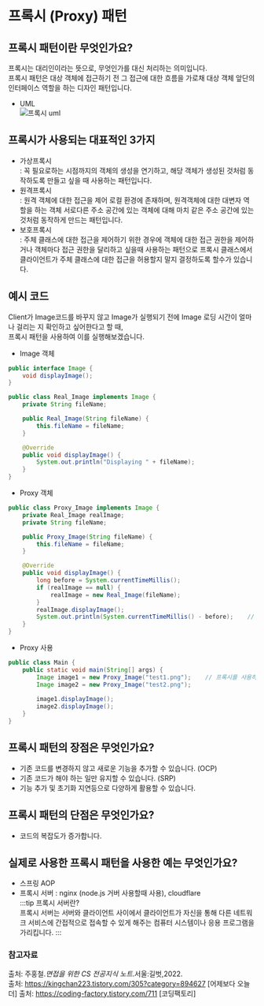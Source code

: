 # 프록시 (Proxy) 패턴

## 프록시 패턴이란 무엇인가요?
프록시는 대리인이라는 뜻으로, 무엇인가를 대신 처리하는 의미입니다.  
프록시 패턴은 대상 객체에 접근하기 전 그 접근에 대한 흐름을 가로채 대상 객체 앞단의 인터페이스 역할을 하는 디자인 패턴입니다.

- UML  
  ![프록시 uml](https://user-images.githubusercontent.com/79966015/170609675-d50d8550-1553-4a46-9853-091cc3f8298a.PNG)

## 프록시가 사용되는 대표적인 3가지
- 가상프록시  
: 꼭 필요로하는 시점까지의 객체의 생성을 연기하고, 해당 객체가 생성된 것처럼 동작하도록 만들고 싶을 때 사용하는 패턴입니다. 
- 원격프록시  
: 원격 객체에 대한 접근을 제어 로컬 환경에 존재하며, 원격객체에 대한 대변자 역할을 하는 객체 서로다른 주소 공간에 있는 객체에 대해 마치 같은 주소 공간에 있는 것처럼 동작하게 만드는 패턴입니다.
- 보호프록시  
: 주체 클래스에 대한 접근을 제어하기 위한 경우에 객체에 대한 접근 권한을 제어하거나 객체마다 접근 권한을 달리하고 싶을때 사용하는 패턴으로 프록시 클래스에서 클라이언트가 주체 클래스에 대한 접근을 허용할지 말지 결정하도록 할수가 있습니다.

## 예시 코드
Client가 Image코드를 바꾸지 않고 Image가 실행되기 전에 Image 로딩 시간이 얼마나 걸리는 지 확인하고 싶어한다고 할 때,  
프록시 패턴을 사용하여 이를 실행해보겠습니다.

- Image 객체
```java
public interface Image {
    void displayImage();
}

public class Real_Image implements Image {
    private String fileName;

    public Real_Image(String fileName) {
        this.fileName = fileName;
    }

    @Override
    public void displayImage() {
        System.out.println("Displaying " + fileName);
    }
}
```
- Proxy 객체
```java
public class Proxy_Image implements Image {
    private Real_Image realImage;
    private String fileName;

    public Proxy_Image(String fileName) {
        this.fileName = fileName;
    }

    @Override
    public void displayImage() {
        long before = System.currentTimeMillis();
        if (realImage == null) {
            realImage = new Real_Image(fileName);
        }
        realImage.displayImage();
        System.out.println(System.currentTimeMillis() - before);    // 로딩시간 계산
    }
}
```
- Proxy 사용
```java
public class Main {
    public static void main(String[] args) {
        Image image1 = new Proxy_Image("test1.png");    // 프록시를 사용하여 호출한다.
        Image image2 = new Proxy_Image("test2.png");
        
        image1.displayImage();
        image2.displayImage();
    }
}
```

## 프록시 패턴의 장점은 무엇인가요?
- 기존 코드를 변경하지 않고 새로운 기능을 추가할 수 있습니다. (OCP)
- 기존 코드가 해야 하는 일만 유지할 수 있습니다. (SRP)
- 기능 추가 및 초기화 지연등으로 다양하게 활용할 수 있습니다.

## 프록시 패턴의 단점은 무엇인가요?
- 코드의 복잡도가 증가합니다.

## 실제로 사용한 프록시 패턴을 사용한 예는 무엇인가요?
- 스프링 AOP
- 프록시 서버 : nginx (node.js 거버 사용할때 사용), cloudflare  
:::tip
프록시 서버란?  
프록시 서버는 서버와 클라이언트 사이에서 클라이언트가 자신을 통해 다른 네트워크 서비스에 간접적으로 접속할 수 있게 해주는 컴퓨터 시스템이나 응용 프로그램을 가리킵니다.
:::

### 참고자료
출처: 주홍철.*면접을 위한 CS 전공지식 노트*.서울:길벗,2022. <br>
출처: https://kingchan223.tistory.com/305?category=894627 [어제보다 오늘 더]
출처: https://coding-factory.tistory.com/711 [코딩팩토리]